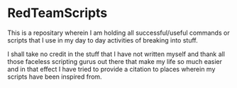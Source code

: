 # RedTeamScripts

This is a repositary wherein I am holding all successful/useful commands or scripts that I use in my day to day activities of breaking into stuff. 

I shall take no credit in the stuff that I have not written myself and thank all those faceless scripting gurus out there that make my life so much easier and in that effect I have tried to provide a citation to places wherein my scripts have been inspired from.